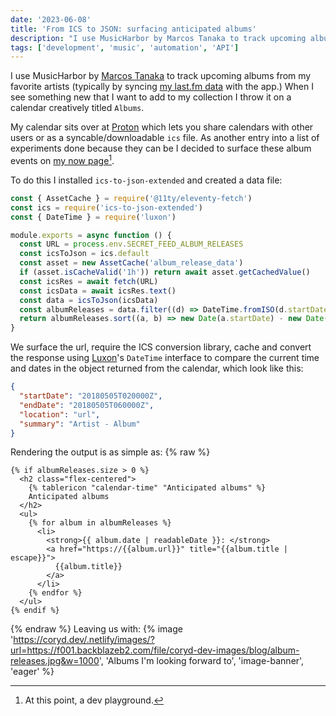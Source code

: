 ```yaml
---
date: '2023-06-08'
title: 'From ICS to JSON: surfacing anticipated albums'
description: "I use MusicHarbor by Marcos Tanaka to track upcoming albums from my favorite artists (typically by syncing my last.fm data with the app.) When I see something new that I want to add to my collection I throw it on a calendar creatively titled Albums."
tags: ['development', 'music', 'automation', 'API']
---
```


I use MusicHarbor by [Marcos Tanaka](https://marcosatanaka.com) to track upcoming albums from my favorite artists (typically by syncing [my last.fm data](https://www.last.fm/user/cdme_) with the app.) When I see something new that I want to add to my collection I throw it on a calendar creatively titled `Albums`.<!-- excerpt -->

My calendar sits over at <a href="https://pr.tn/ref/X775YX40Z50G" onclick="va('event',{name:'Proton referral',data:{location:'Referrals'}})">Proton</a> which lets you share calendars with other users or as a syncable/downloadable `ics` file. As another entry into a list of experiments done because they can be I decided to surface these album events on [my now page](https://coryd.dev/now)[^1].

To do this I installed `ics-to-json-extended` and created a data file:

```javascript
const { AssetCache } = require('@11ty/eleventy-fetch')
const ics = require('ics-to-json-extended')
const { DateTime } = require('luxon')

module.exports = async function () {
  const URL = process.env.SECRET_FEED_ALBUM_RELEASES
  const icsToJson = ics.default
  const asset = new AssetCache('album_release_data')
  if (asset.isCacheValid('1h')) return await asset.getCachedValue()
  const icsRes = await fetch(URL)
  const icsData = await icsRes.text()
  const data = icsToJson(icsData)
  const albumReleases = data.filter((d) => DateTime.fromISO(d.startDate) > DateTime.now())
  return albumReleases.sort((a, b) => new Date(a.startDate) - new Date(b.startDate))
}
```

We surface the url, require the ICS conversion library, cache and convert the response using [Luxon](https://www.npmjs.com/package/luxon)'s `DateTime` interface to compare the current time and dates in the object returned from the calendar, which look like this:

```json
{
  "startDate": "20180505T020000Z",
  "endDate": "20180505T060000Z",
  "location": "url",
  "summary": "Artist - Album"
}
```

Rendering the output is as simple as:
{% raw %}

```liquid
{% if albumReleases.size > 0 %}
  <h2 class="flex-centered">
    {% tablericon "calendar-time" "Anticipated albums" %}
    Anticipated albums
  </h2>
  <ul>
    {% for album in albumReleases %}
      <li>
        <strong>{{ album.date | readableDate }}: </strong>
        <a href="https://{{album.url}}" title="{{album.title | escape}}">
          {{album.title}}
        </a>
      </li>
    {% endfor %}
  </ul>
{% endif %}
```

{% endraw %}
Leaving us with:
{% image 'https://coryd.dev/.netlify/images/?url=https://f001.backblazeb2.com/file/coryd-dev-images/blog/album-releases.jpg&w=1000', 'Albums I\'m looking forward to', 'image-banner', 'eager' %}

[^1]: At this point, a dev playground.
